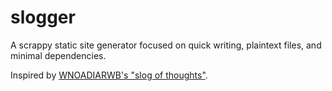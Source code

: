 # slogger

A scrappy static site generator focused on quick writing, plaintext files, and minimal dependencies.

Inspired by [WNOADIARWB's "slog of thoughts"](https://wnoadiarwb.us).
